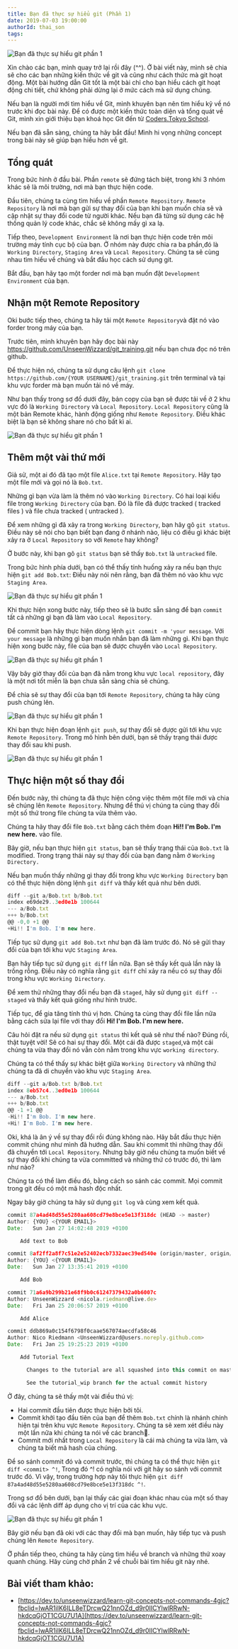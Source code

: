 ```yaml
---
title: Bạn đã thực sự hiểu git (Phần 1)
date: 2019-07-03 19:00:00
authorId: thai_son
tags:
---
```


![Bạn đã thực sự hiểu git phần 1 ](https://res.cloudinary.com/djeghcumw/image/upload/v1561527909/blog/general-drawing.png)

Xin chào các bạn, mình quay trở lại rồi đây (^^). Ở bài viết này, mình sẽ chia sẽ cho các bạn những kiến thức về git và cũng như cách thức mà git hoạt động. Một bài hướng dẫn Git tốt là một bài chỉ cho bạn hiểu cách git hoạt động chi tiết, chứ không phải dừng lại ở mức cách mà sử dụng chúng.

Nếu bạn là người mới tìm hiểu về Git, mình khuyên bạn nên tìm hiểu kỹ về nó trước khi đọc bài này. Để có được một kiến thức toàn diện và tổng quát về Git, mình xin giới thiệu bạn khoá học Git đến từ [Coders.Tokyo School](https://school.coders.tokyo/login).

Nếu bạn đã sẵn sàng, chúng ta hãy bắt đầu! Mình hi vọng những concept trong bài này sẽ giúp bạn hiểu hơn về git.

<!-- more -->

## Tổng quát

Trong bức hình ở đầu bài. Phần `remote` sẽ đứng tách biệt, trong khi 3 nhóm khác sẽ là môi trường, nơi mà bạn thực hiện code.

Đầu tiên, chúng ta cùng tìm hiểu về phần `Remote Repository`. `Remote Repository` là nơi mà bạn gửi sự thay đổi của bạn khi bạn muốn chia sẽ và cập nhật sự thay đổi code từ người khác. Nếu bạn đã từng sử dụng các hệ thống quản lý code khác, chắc sẽ không mấy gì xa lạ.

Tiếp theo, `Development Environment` là nơi bạn thực hiện code trên môi trường máy tính cục bộ của bạn. Ở nhóm này được chia ra ba phần,đó là `Working Directory`, `Staging Area` và `Local Repository`. Chúng ta sẽ cùng nhau tìm hiểu về chúng và bắt đầu học cách sử dụng git.

Bắt đầu, bạn hãy tạo một forder nơi mà bạn muốn đặt `Development Environment` của bạn.

## Nhận một Remote Repository

Oki bước tiếp theo, chúng ta hãy tải một `Remote Repository`và đặt nó vào forder trong máy của bạn.

Trước tiên, mình khuyên bạn hãy đọc bài này https://github.com/UnseenWizzard/git_training.git nếu bạn chưa đọc nó trên github.

Để thực hiện nó, chúng ta sử dụng câu lệnh
`git clone https://github.com/{YOUR USERNAME}/git_training.git` trên terminal và tại khu vực forder mà bạn muốn tải nó về máy.

Như bạn thấy trong sơ đồ dưới đây, bản copy của bạn sẽ được tải về ở 2 khu vực đó là `Working Directory` và `Local Repository`. `Local Repository` cũng là một bản Remote khác, hành động giống như `Remote Repository`. Điều khác biệt là bạn sẽ không share nó cho bất kì ai.

![Bạn đã thực sự hiểu git phần 1 ](https://res.cloudinary.com/djeghcumw/image/upload/v1561994927/blog/clone.png)

## Thêm một vài thứ mới

Giả sử, một ai đó đã tạo một file `Alice.txt` tại `Remote Repository`. Hãy tạo một file mới và gọi nó là `Bob.txt`.

Những gì bạn vừa làm là thêm nó vào `Working Directory`. Có hai loại kiểu file trong `Working Directory` của bạn. Đó là file đã được tracked ( tracked files ) và file chưa tracked ( untracked ).

Để xem những gì đã xảy ra trong `Working Directory`, bạn hãy gõ `git status`. Điều này sẽ nói cho bạn biết bạn đang ở nhánh nào, liệu có điều gì khác biệt xảy ra ở `Local Repository` so với `Remote` hay không?

Ở bước này, khi bạn gõ `git status` bạn sẽ thấy `Bob.txt` là `untracked` file.

Trong bức hình phía dưới, bạn có thể thấy tính huống xảy ra nếu bạn thực hiện `git add Bob.txt`: Điều này nói nên rằng, bạn đã thêm nó vào khu vực `Staging Area`.

![Bạn đã thực sự hiểu git phần 1 ](https://res.cloudinary.com/djeghcumw/image/upload/v1561995861/blog/add.png)

Khi thực hiện xong bước này, tiếp theo sẽ là bước sẵn sàng để bạn `commit` tất cả những gì bạn đã làm vào `Local Repository`.

Để commit bạn hãy thực hiện dòng lệnh `git commit -m 'your message`. Với `your message` là những gì bạn muốn nhắn bạn đã làm những gì. Khi bạn thực hiện xong bước này, file của bạn sẽ được chuyển vào
`Local Repository`.

![Bạn đã thực sự hiểu git phần 1 ](https://res.cloudinary.com/djeghcumw/image/upload/v1561996307/blog/commit.png)

Vậy bây giờ thay đổi của bạn đã nằm trong khu vực `local repository`, đây là một nơi tốt miễn là bạn chưa sẵn sàng chia sẽ chúng.

Để chia sẽ sự thay đổi của bạn tới `Remote Repository`, chúng ta hãy cùng push chúng lên.

![Bạn đã thực sự hiểu git phần 1 ](https://res.cloudinary.com/djeghcumw/image/upload/v1561996588/blog/push.png)

Khi bạn thực hiện đoạn lệnh `git push`, sự thay đổi sẽ được gửi tới khu vực `Remote Repository`. Trong mô hình bên dưới, bạn sẽ thấy trạng thái được thay đổi sau khi push.

![Bạn đã thực sự hiểu git phần 1 ](https://res.cloudinary.com/djeghcumw/image/upload/v1561996893/blog/after_push.png)

## Thực hiện một số thay đổi

Đến bước này, thì chúng ta đã thực hiện công việc thêm một file mới và chia sẽ chúng lên `Remote Repository`. Nhưng để thú vị chúng ta cùng thay đổi một số thứ trong file chúng ta vừa thêm vào.

Chúng ta hãy thay đổi file `Bob.txt` bằng cách thêm đoạn **Hi!! I'm Bob. I'm new here.** vào file.

Bây giờ, nếu bạn thực hiện `git status`, bạn sẽ thấy trạng thái của `Bob.txt` là modified. Trong trạng thái này sự thay đổi của bạn đang nằm ở `Working Directory.`

Nếu bạn muốn thấy những gì thay đổi trong khu vực `Working Directory` bạn có thể thực hiện dòng lệnh `git diff` và thấy kết quả như bên dưới.

```javascript
diff --git a/Bob.txt b/Bob.txt
index e69de29..3ed0e1b 100644
--- a/Bob.txt
+++ b/Bob.txt
@@ -0,0 +1 @@
+Hi!! I'm Bob. I'm new here.
```

Tiếp tục sử dụng `git add Bob.txt` như bạn đã làm trước đó. Nó sẽ gửi thay đổi của bạn tới khu vực `Staging Area`.

Bạn hãy tiếp tục sử dụng `git diff` lần nữa. Bạn sẽ thấy kết quả lần này là trống rỗng. Điều này có nghĩa rằng `git diff` chỉ xảy ra nếu có sự thay đổi trong khu vực `Working Directory`.

Để xem thử những thay đổi nếu bạn đã `staged`, hãy sử dụng `git diff --staged` và thấy kết quả giống như hình trước.

Tiếp tục, để gia tăng tính thú vị hơn. Chúng ta cùng thay đổi file lần nữa bằng cách sửa lại file với thay đổi **Hi! I'm Bob. I'm new here.**

Câu hỏi đặt ra nếu sử dụng `git status` thì kết quả sẽ như thế nào? Đúng rồi, thật tuyệt vời! Sẽ có hai sự thay đổi. Một cái đã được `staged`,và một cái chúng ta vừa thay đổi nó vẫn còn nằm trong khu vực `working directory`.

Chúng ta có thể thấy sự khác biệt giữa `Working Directory` và những thứ chúng ta đã di chuyển vào khu vực `Staging Area`.

```javascript
diff --git a/Bob.txt b/Bob.txt
index 8eb57c4..3ed0e1b 100644
--- a/Bob.txt
+++ b/Bob.txt
@@ -1 +1 @@
-Hi!! I'm Bob. I'm new here.
+Hi! I'm Bob. I'm new here.
```

Oki, khá là ân ý về sự thay đổi rồi đúng không nào. Hãy bắt đầu thực hiện commit chúng như mình đã hướng dẫn. Sau khi commit thì những thay đổi đã chuyển tới `Local Repository`. Nhưng bây giờ nếu chúng ta muốn biết về sự thay đổi khi chúng ta vừa committed và những thứ có trước đó, thì làm như nào?

Chúng ta có thể làm điều đó, bằng cách so sánh các commit. Mọi commit trong git đều có một mã hash độc nhất.

Ngay bây giờ chúng ta hãy sử dụng `git log` và cùng xem kết quả.

```javascript
commit 87a4ad48d55e5280aa608cd79e8bce5e13f318dc (HEAD -> master)
Author: {YOU} <{YOUR EMAIL}>
Date:   Sun Jan 27 14:02:48 2019 +0100

    Add text to Bob

commit 8af2ff2a8f7c51e2e52402ecb7332aec39ed540e (origin/master, origin/HEAD)
Author: {YOU} <{YOUR EMAIL}>
Date:   Sun Jan 27 13:35:41 2019 +0100

    Add Bob

commit 71a6a9b299b21e68f9b0c61247379432a0b6007c
Author: UnseenWizzard <nicola.riedmann@live.de>
Date:   Fri Jan 25 20:06:57 2019 +0100

    Add Alice

commit ddb869a0c154f6798f0caae567074aecdfa58c46
Author: Nico Riedmann <UnseenWizzard@users.noreply.github.com>
Date:   Fri Jan 25 19:25:23 2019 +0100

    Add Tutorial Text

      Changes to the tutorial are all squashed into this commit on master, to keep the log free of clutter that distracts from the tutorial

      See the tutorial_wip branch for the actual commit history
```

Ở đây, chúng ta sẽ thấy một vài điều thú vị:

- Hai commit đầu tiên được thực hiện bởi tôi.
- Commit khởi tạo đầu tiên của bạn để thêm `Bob.txt` chính là nhánh chính hiện tại trên khu vực `Remote Repository`. Chúng ta sẽ xem xét điều này một lần nữa khi chúng ta nói về các branch.
- Commit mới nhất trong `Local Repository` là cái mà chúng ta vừa làm, và chúng ta biết mã hash của chúng.

Để so sánh commit đó và commit trước, thì chúng ta có thể thực hiện `git diff <commit> ^!`, Trong đó ^! có nghĩa nói với git hãy so sánh với commit trước đó. Vì vậy, trong trường hợp này tôi thực hiện `git diff 87a4ad48d55e5280aa608cd79e8bce5e13f318dc ^!`.

Trong sơ đồ bên dưới, bạn lại thấy các giai đoạn khác nhau của một số thay đổi và các lệnh diff áp dụng cho vị trí của các khu vực.

![Bạn đã thực sự hiểu git phần 1 ](https://res.cloudinary.com/djeghcumw/image/upload/v1561999953/blog/diffs.png)

Bây giờ nếu bạn đã oki với các thay đổi mà bạn muốn, hãy tiếp tục và push chúng lên `Remote Repository`.

Ở phần tiếp theo, chúng ta hãy cùng tìm hiểu về branch và những thứ xoay quanh chúng. Hãy cùng chờ phần 2 về chuỗi bài tìm hiểu git này nhé.

## Bài viết tham khảo:

- [https://dev.to/unseenwizzard/learn-git-concepts-not-commands-4gjc?fbclid=IwAR1iIK6ILL8eTDrcwQ21nnOZd_d9r0IICYlwlRRwN-hkdcqGjOT1CGU7U1A](https://dev.to/unseenwizzard/learn-git-concepts-not-commands-4gjc?fbclid=IwAR1iIK6ILL8eTDrcwQ21nnOZd_d9r0IICYlwlRRwN-hkdcqGjOT1CGU7U1A)
